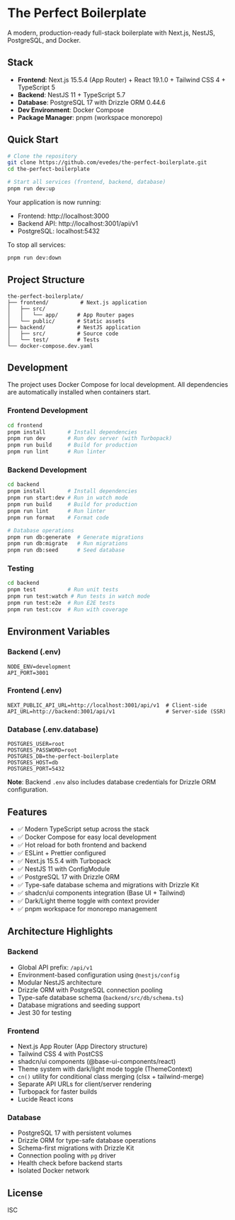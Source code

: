 # The Perfect Boilerplate

A modern, production-ready full-stack boilerplate with Next.js, NestJS, PostgreSQL, and Docker.

## Stack

- **Frontend**: Next.js 15.5.4 (App Router) + React 19.1.0 + Tailwind CSS 4 + TypeScript 5
- **Backend**: NestJS 11 + TypeScript 5.7
- **Database**: PostgreSQL 17 with Drizzle ORM 0.44.6
- **Dev Environment**: Docker Compose
- **Package Manager**: pnpm (workspace monorepo)

## Quick Start

```bash
# Clone the repository
git clone https://github.com/evedes/the-perfect-boilerplate.git
cd the-perfect-boilerplate

# Start all services (frontend, backend, database)
pnpm run dev:up
```

Your application is now running:
- Frontend: http://localhost:3000
- Backend API: http://localhost:3001/api/v1
- PostgreSQL: localhost:5432

To stop all services:
```bash
pnpm run dev:down
```

## Project Structure

```
the-perfect-boilerplate/
├── frontend/          # Next.js application
│   ├── src/
│   │   └── app/      # App Router pages
│   └── public/       # Static assets
├── backend/          # NestJS application
│   ├── src/          # Source code
│   └── test/         # Tests
└── docker-compose.dev.yaml
```

## Development

The project uses Docker Compose for local development. All dependencies are automatically installed when containers start.

### Frontend Development

```bash
cd frontend
pnpm install       # Install dependencies
pnpm run dev       # Run dev server (with Turbopack)
pnpm run build     # Build for production
pnpm run lint      # Run linter
```

### Backend Development

```bash
cd backend
pnpm install       # Install dependencies
pnpm run start:dev # Run in watch mode
pnpm run build     # Build for production
pnpm run lint      # Run linter
pnpm run format    # Format code

# Database operations
pnpm run db:generate  # Generate migrations
pnpm run db:migrate   # Run migrations
pnpm run db:seed      # Seed database
```

### Testing

```bash
cd backend
pnpm test          # Run unit tests
pnpm run test:watch # Run tests in watch mode
pnpm run test:e2e  # Run E2E tests
pnpm run test:cov  # Run with coverage
```

## Environment Variables

### Backend (.env)
```env
NODE_ENV=development
API_PORT=3001
```

### Frontend (.env)
```env
NEXT_PUBLIC_API_URL=http://localhost:3001/api/v1  # Client-side
API_URL=http://backend:3001/api/v1                # Server-side (SSR)
```

### Database (.env.database)
```env
POSTGRES_USER=root
POSTGRES_PASSWORD=root
POSTGRES_DB=the-perfect-boilerplate
POSTGRES_HOST=db
POSTGRES_PORT=5432
```

**Note**: Backend `.env` also includes database credentials for Drizzle ORM configuration.

## Features

- ✅ Modern TypeScript setup across the stack
- ✅ Docker Compose for easy local development
- ✅ Hot reload for both frontend and backend
- ✅ ESLint + Prettier configured
- ✅ Next.js 15.5.4 with Turbopack
- ✅ NestJS 11 with ConfigModule
- ✅ PostgreSQL 17 with Drizzle ORM
- ✅ Type-safe database schema and migrations with Drizzle Kit
- ✅ shadcn/ui components integration (Base UI + Tailwind)
- ✅ Dark/Light theme toggle with context provider
- ✅ pnpm workspace for monorepo management

## Architecture Highlights

### Backend
- Global API prefix: `/api/v1`
- Environment-based configuration using `@nestjs/config`
- Modular NestJS architecture
- Drizzle ORM with PostgreSQL connection pooling
- Type-safe database schema (`backend/src/db/schema.ts`)
- Database migrations and seeding support
- Jest 30 for testing

### Frontend
- Next.js App Router (App Directory structure)
- Tailwind CSS 4 with PostCSS
- shadcn/ui components (@base-ui-components/react)
- Theme system with dark/light mode toggle (ThemeContext)
- `cn()` utility for conditional class merging (clsx + tailwind-merge)
- Separate API URLs for client/server rendering
- Turbopack for faster builds
- Lucide React icons

### Database
- PostgreSQL 17 with persistent volumes
- Drizzle ORM for type-safe database operations
- Schema-first migrations with Drizzle Kit
- Connection pooling with `pg` driver
- Health check before backend starts
- Isolated Docker network

## License

ISC
